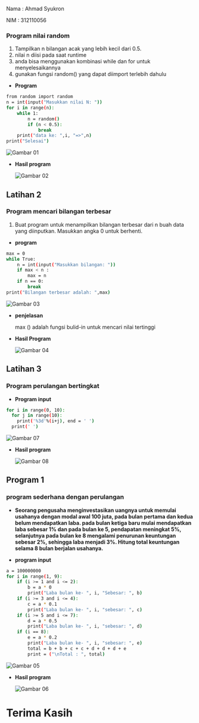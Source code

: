 
Nama : Ahmad Syukron<p>
NIM  : 312110056<p>

### Program nilai random
1. Tampilkan n bilangan acak yang lebih kecil dari 0.5.
2. nilai n diisi pada saat runtime
3. anda bisa menggunakan kombinasi while dan for untuk menyelesaikannya
4. gunakan fungsi random() yang dapat diimport terlebih dahulu
- <b>Program</b><p>
```bash
from random import random
n = int(input("Masukkan nilai N: "))
for i in range(n):
    while 1:
        n = random()
        if (n < 0.5):
            break
    print("data ke: ",i, "=>",n)
print("Selesai")
```
![Gambar 01](Image/NilaiRandom.PNG)<P>
- <b>Hasil program</b><p>
![Gambar 02](Image/HasilNilaiRandom.PNG)<P>
<p>

## Latihan 2
### Program mencari bilangan terbesar
1. Buat program untuk menampilkan bilangan terbesar dari n buah data yang diinputkan. Masukkan angka 0 untuk berhenti.<P>
- <b>program</b><p>
```bash
max = 0
while True:
    n = int(input("Masukkan bilangan: "))
    if max < n :
        max = n
    if n == 0:
        break
print("Bilangan terbesar adalah: ",max)
```
![Gambar 03](Image/NilaiTerbesar.PNG)<p>
- <b>penjelasan</b><p>
max () adalah fungsi bulid-in untuk mencari nilai tertinggi<p>
- <b>Hasil Program</b><p>
![Gambar 04](Image/HasilNilaiTerbesar.PNG)
<p>

## Latihan 3
### Program perulangan bertingkat
- <b>Program input</b><p>
```bash
for i in range(0, 10):
  for j in range(10):
    print('%3d'%(i+j), end = ' ')
  print(' ')
```
![Gambar 07](Image/PerulanganBertingkat.PNG)
- <b>Hasil program</b><p>
![Gambar 08](Image/HasilPerulanganBertingkat.PNG)
<p>

## Program 1
### program sederhana dengan perulangan
- <b>Seorang pengusaha menginvestasikan uangnya untuk memulai usahanya dengan modal awal 100 juta, pada bulan pertama dan kedua belum mendapatkan laba. pada bulan ketiga baru mulai mendapatkan laba sebesar 1% dan pada bulan ke 5, pendapatan meningkat 5%, selanjutnya pada bulan ke 8 mengalami penurunan keuntungan sebesar 2%, sehingga laba menjadi 3%. Hitung total keuntungan selama 8 bulan berjalan usahanya.</b><p>
- <b>program input</b><p>
```bash
a = 100000000
for i in range(1, 9):
    if (i >= 1 and i <= 2):
        b = a * 0
        print("Laba bulan ke- ", i, "Sebesar: ", b)
    if (i >= 3 and i <= 4):
        c = a * 0.1
        print("Laba bulan ke- ", i, "sebesar: ", c)
    if (i >= 5 and i <= 7):
        d = a * 0.5
        print("Laba bulan ke- ", i, "sebesar: ", d)
    if (i == 8):
        e = a * 0.2
        print("Laba bulan ke- ", i, "sebesar: ", e)
        total = b + b + c + c + d + d + d + e
        print = ("\nTotal : ", total)
```
![Gambar 05](Image/Hitung.PNG)
- <b>Hasil program</b><p>
![Gambar 06](Image/HasilHitung.PNG)
<p>

# Terima Kasih